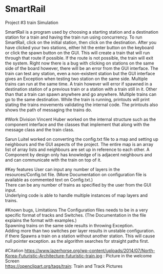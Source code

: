 # SmartRail
Project #3 train Simulation

SmartRail is a program used by choosing a starting station
and a destination station for a train and having the train
run using concurrency. 
To run SmartRail, click on the initial station, then click on
the destination. After you have clicked your two stations, 
either hit the enter button on the keyboard or click the spawn 
button on the GUI. This will create a train that will run through that route if
possible. If the route is not possible, the train will exit the 
system. Right now there is a bug with clicking on stations on the same side of the board 
however, there will be an error from the GUI interface. The train can test any station, 
even a non-existent station but the GUI interface gives an Exception when
testing two station on the same side.
Multiple trains can run at the same time. A train however will error if spawned in a destination station
of a previous train or a station with a train still in it. Other
than that a train can spawn anywhere and go anywhere. Multiple trains can 
go to the same destination.
While the train is running, printouts will print stating the trains movements
validating the internal code. The printouts also shows the path of messaging 
the trains do. 

#Work Division
Vincent Huber worked on the internal structure such as the component interface and the
classes that implement that along with the message class and the train class. <br>

Sarun Luitel worked on converting the config.txt file to a map and setting up neighbours and
the GUI aspects of the project. The entire map is an array list of array lists and neighbours are set
up in reference to each other. A Component by design only has knowledge of is adjacent neighbours and
and can communicate with the train on top of it.

#Key features
User can input any number of layers in the resources/Config.txt file. (More Documentation on configuration 
file is available as commented text on Config.txt.) <br>
There can be any number of trains as specified by the user from the GUI input.<br>
Underlying code is able to handle multiple instances of map layers and trains.  

#Known bugs, Limitations
The Configuration files needs to be in a very specific format of tracks and Switches. (The Documentation
in the file explains the format with examples.) <br>
Spawning trains on the same side results in throwing Exception. <br>
Adding more than two switches per layer results in unstable configuration.<br>
if there Spawns a train on a station without another station. This will cause null pointer exception.
as the algorithm searches for straight paths first. 

#Citation
https://www.lazerhorse.org/wp-content/uploads/2014/07/North-Korea-Futuristic-Architecture-futuristic-train.jpg
: Picture in the welcome Screen<br>
https://openclipart.org/tags/train: Train and Track Pictures

 

